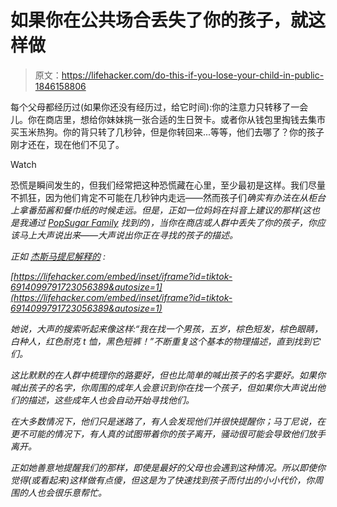 # 如果你在公共场合丢失了你的孩子，就这样做

> 原文：<https://lifehacker.com/do-this-if-you-lose-your-child-in-public-1846158806>

每个父母都经历过(如果你还没有经历过，给它时间):你的注意力只转移了一会儿。你在商店里，想给你妹妹挑一张合适的生日贺卡。或者你从钱包里掏钱去集市买玉米热狗。你的背只转了几秒钟，但是你转回来...等等，他们去哪了？你的孩子刚才还在，现在他们不见了。

Watch

恐慌是瞬间发生的，但我们经常把这种恐慌藏在心里，至少最初是这样。我们尽量不抓狂，因为他们肯定不可能在几秒钟内走远——然而孩子们*确实有办法在从柜台上拿番茄酱和餐巾纸的时候走远。但是，正如一位妈妈在抖音上建议的那样(这也是我通过 [PopSugar Family](https://www.popsugar.com/family/tip-to-look-loudly-to-find-missing-child-in-public-place-48135897) 找到的)，当你在商店或人群中丢失了你的孩子，你应该马上大声说出来——大声说出你正在寻找的孩子的描述。*

*正如 [杰斯马提尼解释的](https://www.tiktok.com/@jesmartini/video/6914099791723056389) :*

 *[https://lifehacker.com/embed/inset/iframe?id=tiktok-6914099791723056389&autosize=1](https://lifehacker.com/embed/inset/iframe?id=tiktok-6914099791723056389&autosize=1)* 

*她说，大声的搜索听起来像这样:“我在找一个男孩，五岁，棕色短发，棕色眼睛，白种人，红色耐克 t 恤，黑色短裤！”不断重复这个基本的物理描述，直到找到它们。* 

*这比默默的在人群中梳理你的路要好，但也比简单的喊出孩子的名字要好。如果你喊出孩子的名字，你周围的成年人会意识到你在找一个孩子，但如果你大声说出他们的描述，这些成年人也会自动开始寻找他们。*

*在大多数情况下，他们只是迷路了，有人会发现他们并很快提醒你；马丁尼说，在更不可能的情况下，有人真的试图带着你的孩子离开，骚动很可能会导致他们放手离开。*

*正如她善意地提醒我们的那样，即使是最好的父母也会遇到这种情况。所以即使你觉得(或看起来)这样做有点傻，但这是为了快速找到孩子而付出的小小代价，你周围的人也会很乐意帮忙。*